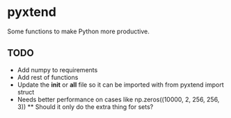 # pyxtend

Some functions to make Python more productive.

## TODO
* Add numpy to requirements
* Add rest of functions
* Update the __init__ or __all__ file so it can be imported with from pyxtend import struct
* Needs better performance on cases like np.zeros((10000, 2, 256, 256, 3))
** Should it only do the extra thing for sets?
